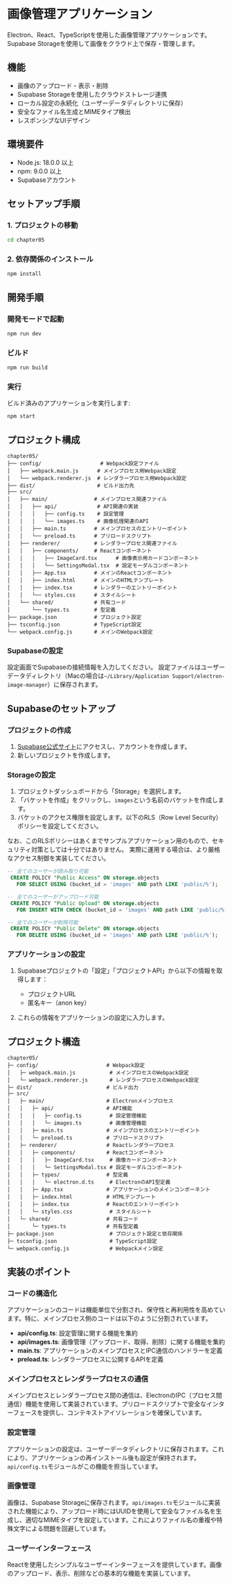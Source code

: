 # 画像管理アプリケーション

Electron、React、TypeScriptを使用した画像管理アプリケーションです。Supabase Storageを使用して画像をクラウド上で保存・管理します。

## 機能

- 画像のアップロード・表示・削除
- Supabase Storageを使用したクラウドストレージ連携
- ローカル設定の永続化（ユーザーデータディレクトリに保存）
- 安全なファイル名生成とMIMEタイプ検出
- レスポンシブなUIデザイン

## 環境要件

- Node.js: 18.0.0 以上
- npm: 9.0.0 以上
- Supabaseアカウント

## セットアップ手順

### 1. プロジェクトの移動

```bash
cd chapter05
```

### 2. 依存関係のインストール

```bash
npm install
```

## 開発手順

### 開発モードで起動

```bash
npm run dev
```
### ビルド
```bash
npm run build
```

### 実行

ビルド済みのアプリケーションを実行します:

```bash
npm start
```

## プロジェクト構成

```
chapter05/
├── config/                   # Webpack設定ファイル
│   ├── webpack.main.js      # メインプロセス用Webpack設定
│   └── webpack.renderer.js  # レンダラープロセス用Webpack設定
├── dist/                    # ビルド出力先
├── src/
│   ├── main/               # メインプロセス関連ファイル
│   │   ├── api/             # API関連の実装
│   │   │   ├── config.ts    # 設定管理
│   │   │   └── images.ts    # 画像処理関連のAPI
│   │   ├── main.ts         # メインプロセスのエントリーポイント
│   │   └── preload.ts      # プリロードスクリプト
│   ├── renderer/           # レンダラープロセス関連ファイル
│   │   ├── components/     # Reactコンポーネント
│   │   │   ├── ImageCard.tsx      # 画像表示用カードコンポーネント
│   │   │   └── SettingsModal.tsx  # 設定モーダルコンポーネント
│   │   ├── App.tsx         # メインのReactコンポーネント
│   │   ├── index.html      # メインのHTMLテンプレート
│   │   ├── index.tsx       # レンダラーのエントリーポイント
│   │   └── styles.css      # スタイルシート
│   └── shared/             # 共有コード
│       └── types.ts        # 型定義
├── package.json            # プロジェクト設定
├── tsconfig.json           # TypeScript設定
└── webpack.config.js       # メインのWebpack設定
```
### Supabaseの設定

設定画面でSupabaseの接続情報を入力してください。
設定ファイルはユーザーデータディレクトリ（Macの場合は`~/Library/Application Support/electron-image-manager`）に保存されます。

## Supabaseのセットアップ

### プロジェクトの作成

1. [Supabase公式サイト](https://supabase.com/)にアクセスし、アカウントを作成します。
2. 新しいプロジェクトを作成します。

### Storageの設定

1. プロジェクトダッシュボードから「Storage」を選択します。
2. 「バケットを作成」をクリックし、`images`という名前のバケットを作成します。
3. バケットのアクセス権限を設定します。以下のRLS（Row Level Security）ポリシーを設定してください。

なお、このRLSポリシーはあくまでサンプルアプリケーション用のもので、セキュリティ対策としては十分ではありません。
実際に運用する場合は、より厳格なアクセス制御を実装してください。

```sql
-- 全てのユーザーが読み取り可能
 CREATE POLICY "Public Access" ON storage.objects
   FOR SELECT USING (bucket_id = 'images' AND path LIKE 'public/%');

-- 全てのユーザーがアップロード可能
 CREATE POLICY "Public Upload" ON storage.objects
   FOR INSERT WITH CHECK (bucket_id = 'images' AND path LIKE 'public/%');

-- 全てのユーザーが削除可能
 CREATE POLICY "Public Delete" ON storage.objects
   FOR DELETE USING (bucket_id = 'images' AND path LIKE 'public/%');
```

### アプリケーションの設定

1. Supabaseプロジェクトの「設定」「プロジェクトAPI」から以下の情報を取得します：
   - プロジェクトURL
   - 匿名キー（anon key）

2. これらの情報をアプリケーションの設定に入力します。

## プロジェクト構造

```
chapter05/
├─ config/                      # Webpack設定
│   ├─ webpack.main.js           # メインプロセスのWebpack設定
│   └─ webpack.renderer.js       # レンダラープロセスのWebpack設定
├─ dist/                        # ビルド出力
├─ src/
│   ├─ main/                    # Electronメインプロセス
│   │   ├─ api/                 # API機能
│   │   │   ├─ config.ts         # 設定管理機能
│   │   │   └─ images.ts         # 画像管理機能
│   │   ├─ main.ts              # メインプロセスのエントリーポイント
│   │   └─ preload.ts           # プリロードスクリプト
│   ├─ renderer/                # Reactレンダラープロセス
│   │   ├─ components/          # Reactコンポーネント
│   │   │   ├─ ImageCard.tsx     # 画像カードコンポーネント
│   │   │   └─ SettingsModal.tsx # 設定モーダルコンポーネント
│   │   ├─ types/               # 型定義
│   │   │   └─ electron.d.ts     # ElectronのAPI型定義
│   │   ├─ App.tsx              # アプリケーションのメインコンポーネント
│   │   ├─ index.html           # HTMLテンプレート
│   │   ├─ index.tsx            # Reactのエントリーポイント
│   │   └─ styles.css            # スタイルシート
│   └─ shared/                  # 共有コード
│       └─ types.ts             # 共有型定義
├─ package.json                  # プロジェクト設定と依存関係
├─ tsconfig.json                 # TypeScript設定
└─ webpack.config.js             # Webpackメイン設定
```

## 実装のポイント

### コードの構造化

アプリケーションのコードは機能単位で分割され、保守性と再利用性を高めています。特に、メインプロセス側のコードは以下のように分割されています。

- **api/config.ts**: 設定管理に関する機能を集約
- **api/images.ts**: 画像管理（アップロード、取得、削除）に関する機能を集約
- **main.ts**: アプリケーションのメインプロセスとIPC通信のハンドラーを定義
- **preload.ts**: レンダラープロセスに公開するAPIを定義

### メインプロセスとレンダラープロセスの通信

メインプロセスとレンダラープロセス間の通信は、ElectronのIPC（プロセス間通信）機能を使用して実装されています。プリロードスクリプトで安全なインターフェースを提供し、コンテキストアイソレーションを確保しています。

### 設定管理

アプリケーションの設定は、ユーザーデータディレクトリに保存されます。これにより、アプリケーションの再インストール後も設定が保持されます。`api/config.ts`モジュールがこの機能を担当しています。

### 画像管理

画像は、Supabase Storageに保存されます。`api/images.ts`モジュールに実装された機能により、アップロード時にはUUIDを使用して安全なファイル名を生成し、適切なMIMEタイプを設定しています。これによりファイル名の重複や特殊文字による問題を回避しています。

### ユーザーインターフェース

Reactを使用したシンプルなユーザーインターフェースを提供しています。画像のアップロード、表示、削除などの基本的な機能を実装しています。